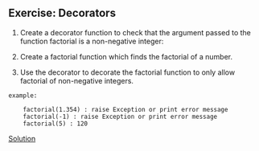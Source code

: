 ## Exercise: Decorators

1. Create a decorator function to check that the argument passed to the function factorial is a non-negative integer:

2. Create a factorial function which finds the factorial of a number.

3. Use the decorator to decorate the factorial function to only allow factorial of non-negative integers.
```
example: 

    factorial(1.354) : raise Exception or print error message
    factorial(-1) : raise Exception or print error message
    factorial(5) : 120

```
[Solution](https://github.com/codebasics/py/blob/master/Basics/Exercise/25_decorators/25_decorators.py)
